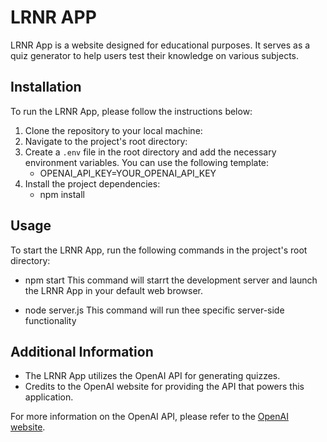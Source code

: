 # LRNR APP
LRNR App is a website designed for educational purposes. It serves as a quiz generator to help users test their knowledge on various subjects. 

## Installation
To run the LRNR App, please follow the instructions below:
  1. Clone the repository to your local machine:
  2. Navigate to the project's root directory:
  3. Create a `.env` file in the root directory and add the necessary environment  variables. You  can use the            following template:
      -  OPENAI_API_KEY=YOUR_OPENAI_API_KEY
  4. Install the project dependencies:
      - npm install
        
## Usage
To start the LRNR App, run the following commands in the project's root directory:
-  npm start
   This command will starrt the development server and launch the LRNR App in your  default web browser.
   
-  node server.js
   This command will run thee specific server-side functionality

## Additional Information 
-  The LRNR App utilizes the OpenAI API for generating quizzes.
-  Credits to the OpenAI website for providing the API that powers this application.

For more information on the OpenAI API, please refer to the [OpenAI website](https://openai.com/).







